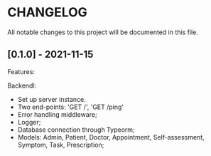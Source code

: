 # CHANGELOG

All notable changes to this project will be documented in this file.

## [0.1.0] - 2021-11-15

Features:

Backendl:
- Set up server instance. 
- Two end-points: 'GET /', 'GET /ping' 
- Error handling middleware;
- Logger;
- Database connection through Typeorm;
- Models: Admin, Patient, Doctor, Appointment, Self-assessment, Symptom, Task, Prescription;

